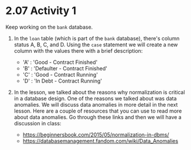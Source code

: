 # 2.07 Activity 1

Keep working on the `bank` database.

1. In the `loan` table (which is part of the `bank` database), there's column status A, B, C, and D. Using the `case` statement we will create a new column with the values there with a brief description:

    - 'A' : 'Good - Contract Finished'
    - 'B' : 'Defaulter - Contract Finished'
    - 'C' : 'Good - Contract Running'
    - 'D' : 'In Debt - Contract Running'


2. In the lesson, we talked about the reasons why normalization is critical in a database design. One of the reasons we talked about was data anomalies. We will discuss data anomalies in more detail in the next lesson. Here are a couple of resources that you can use to read more about data anomalies. Go through these links and then we will have a discussion in class:

    - https://beginnersbook.com/2015/05/normalization-in-dbms/
    - https://databasemanagement.fandom.com/wiki/Data_Anomalies
